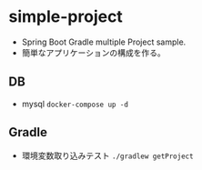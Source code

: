 # simple-project
- Spring Boot Gradle multiple Project sample.
- 簡単なアプリケーションの構成を作る。


## DB
- mysql
`docker-compose up -d`


## Gradle
- 環境変数取り込みテスト 
  `./gradlew getProject`